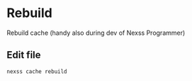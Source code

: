 # Rebuild

Rebuild cache (handy also during dev of Nexss Programmer)

## Edit file

```sh
nexss cache rebuild
```
